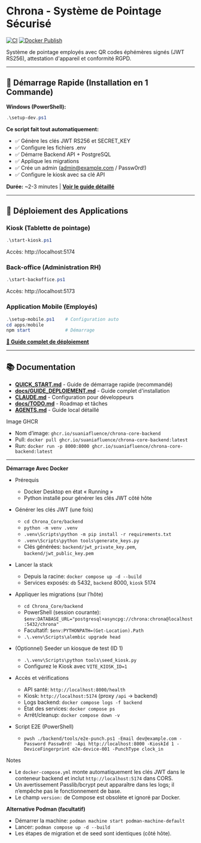 # Chrona - Système de Pointage Sécurisé

[![CI](https://github.com/suaniafluence/Chrona_Core/actions/workflows/ci.yml/badge.svg?branch=main)](https://github.com/suaniafluence/Chrona_Core/actions/workflows/ci.yml)
[![Docker Publish](https://github.com/suaniafluence/Chrona_Core/actions/workflows/docker-publish.yml/badge.svg?branch=main)](https://github.com/suaniafluence/Chrona_Core/actions/workflows/docker-publish.yml)

Système de pointage employés avec QR codes éphémères signés (JWT RS256), attestation d'appareil et conformité RGPD.

---

## 🚀 Démarrage Rapide (Installation en 1 Commande)

**Windows (PowerShell):**
```powershell
.\setup-dev.ps1
```

**Ce script fait tout automatiquement:**
- ✅ Génère les clés JWT RS256 et SECRET_KEY
- ✅ Configure les fichiers .env
- ✅ Démarre Backend API + PostgreSQL
- ✅ Applique les migrations
- ✅ Crée un admin (admin@example.com / Passw0rd!)
- ✅ Configure le kiosk avec sa clé API

**Durée:** ~2-3 minutes | **[Voir le guide détaillé](QUICK_START.md)**

---

## 📱 Déploiement des Applications

### Kiosk (Tablette de pointage)
```powershell
.\start-kiosk.ps1
```
Accès: http://localhost:5174

### Back-office (Administration RH)
```powershell
.\start-backoffice.ps1
```
Accès: http://localhost:5173

### Application Mobile (Employés)
```powershell
.\setup-mobile.ps1    # Configuration auto
cd apps/mobile
npm start             # Démarrage
```

**[📖 Guide complet de déploiement](docs/GUIDE_DEPLOIEMENT.md)**

---

## 📚 Documentation

- **[QUICK_START.md](QUICK_START.md)** - Guide de démarrage rapide (recommandé)
- **[docs/GUIDE_DEPLOIEMENT.md](docs/GUIDE_DEPLOIEMENT.md)** - Guide complet d'installation
- **[CLAUDE.md](CLAUDE.md)** - Configuration pour développeurs
- **[docs/TODO.md](docs/TODO.md)** - Roadmap et tâches
- **[AGENTS.md](AGENTS.md)** - Guide local détaillé

Image GHCR
- Nom d’image: `ghcr.io/suaniafluence/chrona-core-backend`
- Pull: `docker pull ghcr.io/suaniafluence/chrona-core-backend:latest`
- Run: `docker run -p 8000:8000 ghcr.io/suaniafluence/chrona-core-backend:latest`

---
**Démarrage Avec Docker**
- Prérequis
  - Docker Desktop en état « Running »
  - Python installé pour générer les clés JWT côté hôte

- Générer les clés JWT (une fois)
  - `cd Chrona_Core/backend`
  - `python -m venv .venv`
  - `.venv\Scripts\python -m pip install -r requirements.txt`
  - `.venv\Scripts\python tools\generate_keys.py`
  - Clés générées: `backend/jwt_private_key.pem`, `backend/jwt_public_key.pem`

- Lancer la stack
  - Depuis la racine: `docker compose up -d --build`
  - Services exposés: `db` 5432, `backend` 8000, `kiosk` 5174

- Appliquer les migrations (sur l’hôte)
  - `cd Chrona_Core/backend`
  - PowerShell (session courante): `$env:DATABASE_URL="postgresql+asyncpg://chrona:chrona@localhost:5432/chrona"`
  - Facultatif: `$env:PYTHONPATH=(Get-Location).Path`
  - `.\.venv\Scripts\alembic upgrade head`

- (Optionnel) Seeder un kiosque de test (ID 1)
  - `.\.venv\Scripts\python tools\seed_kiosk.py`
  - Configurez le Kiosk avec `VITE_KIOSK_ID=1`

- Accès et vérifications
  - API santé: `http://localhost:8000/health`
  - Kiosk: `http://localhost:5174` (proxy `/api` → backend)
  - Logs backend: `docker compose logs -f backend`
  - État des services: `docker compose ps`
  - Arrêt/cleanup: `docker compose down -v`

- Script E2E (PowerShell)
  - `pwsh ./backend/tools/e2e-punch.ps1 -Email dev@example.com -Password Passw0rd! -Api http://localhost:8000 -KioskId 1 -DeviceFingerprint e2e-device-001 -PunchType clock_in`

Notes
- Le `docker-compose.yml` monte automatiquement les clés JWT dans le conteneur backend et inclut `http://localhost:5174` dans CORS.
- Un avertissement Passlib/bcrypt peut apparaître dans les logs; il n’empêche pas le fonctionnement de base.
- Le champ `version:` de Compose est obsolète et ignoré par Docker.

**Alternative Podman (facultatif)**
- Démarrer la machine: `podman machine start podman-machine-default`
- Lancer: `podman compose up -d --build`
- Les étapes de migration et de seed sont identiques (côté hôte).
